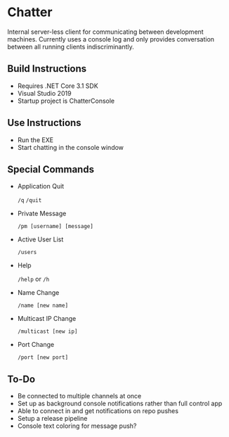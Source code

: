 # Chatter
Internal server-less client for communicating between development machines. Currently uses a console log and only provides conversation between all running clients indiscriminantly.

## Build Instructions
- Requires .NET Core 3.1 SDK
- Visual Studio 2019
- Startup project is ChatterConsole

## Use Instructions
- Run the EXE
- Start chatting in the console window

## Special Commands
- Application Quit
  
    `/q`
    `/quit`

- Private Message

    `/pm [username] [message]`

- Active User List
  
    `/users`

- Help

    `/help` or `/h`

- Name Change

    `/name [new name]`

- Multicast IP Change

    `/multicast [new ip]`

- Port Change

    `/port [new port]`


## To-Do
- Be connected to multiple channels at once
- Set up as background console notifications rather than full control app
- Able to connect in and get notifications on repo pushes
- Setup a release pipeline
- Console text coloring for message push?